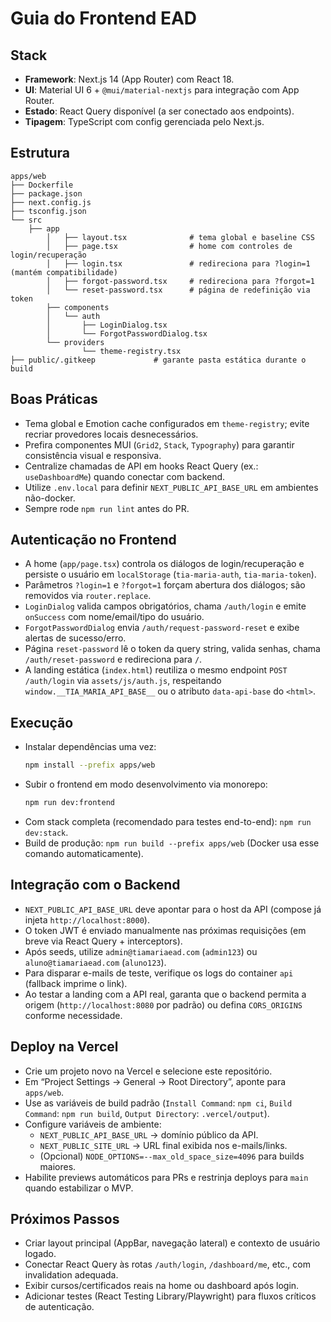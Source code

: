 # Guia do Frontend EAD

## Stack
- **Framework**: Next.js 14 (App Router) com React 18.
- **UI**: Material UI 6 + `@mui/material-nextjs` para integração com App Router.
- **Estado**: React Query disponível (a ser conectado aos endpoints).
- **Tipagem**: TypeScript com config gerenciada pelo Next.js.

## Estrutura
```
apps/web
├── Dockerfile
├── package.json
├── next.config.js
├── tsconfig.json
└── src
    ├── app
        │   ├── layout.tsx              # tema global e baseline CSS
        │   ├── page.tsx                # home com controles de login/recuperação
        │   ├── login.tsx               # redireciona para ?login=1 (mantém compatibilidade)
        │   ├── forgot-password.tsx     # redireciona para ?forgot=1
        │   └── reset-password.tsx      # página de redefinição via token
        ├── components
        │   └── auth
        │       ├── LoginDialog.tsx
        │       └── ForgotPasswordDialog.tsx
        └── providers
                └── theme-registry.tsx
├── public/.gitkeep             # garante pasta estática durante o build
```

## Boas Práticas
- Tema global e Emotion cache configurados em `theme-registry`; evite recriar provedores locais desnecessários.
- Prefira componentes MUI (`Grid2`, `Stack`, `Typography`) para garantir consistência visual e responsiva.
- Centralize chamadas de API em hooks React Query (ex.: `useDashboardMe`) quando conectar com backend.
- Utilize `.env.local` para definir `NEXT_PUBLIC_API_BASE_URL` em ambientes não-docker.
- Sempre rode `npm run lint` antes do PR.

## Autenticação no Frontend
- A home (`app/page.tsx`) controla os diálogos de login/recuperação e persiste o usuário em `localStorage` (`tia-maria-auth`, `tia-maria-token`).
- Parâmetros `?login=1` e `?forgot=1` forçam abertura dos diálogos; são removidos via `router.replace`.
- `LoginDialog` valida campos obrigatórios, chama `/auth/login` e emite `onSuccess` com nome/email/tipo do usuário.
- `ForgotPasswordDialog` envia `/auth/request-password-reset` e exibe alertas de sucesso/erro.
- Página `reset-password` lê o token da query string, valida senhas, chama `/auth/reset-password` e redireciona para `/`.
- A landing estática (`index.html`) reutiliza o mesmo endpoint `POST /auth/login` via `assets/js/auth.js`, respeitando `window.__TIA_MARIA_API_BASE__` ou o atributo `data-api-base` do `<html>`.

## Execução
- Instalar dependências uma vez:
    ```bash
    npm install --prefix apps/web
    ```
- Subir o frontend em modo desenvolvimento via monorepo:
    ```bash
    npm run dev:frontend
    ```
- Com stack completa (recomendado para testes end-to-end): `npm run dev:stack`.
- Build de produção: `npm run build --prefix apps/web` (Docker usa esse comando automaticamente).

## Integração com o Backend
- `NEXT_PUBLIC_API_BASE_URL` deve apontar para o host da API (compose já injeta `http://localhost:8000`).
- O token JWT é enviado manualmente nas próximas requisições (em breve via React Query + interceptors).
- Após seeds, utilize `admin@tiamariaead.com` (`admin123`) ou `aluno@tiamariaead.com` (`aluno123`).
- Para disparar e-mails de teste, verifique os logs do container `api` (fallback imprime o link).
- Ao testar a landing com a API real, garanta que o backend permita a origem (`http://localhost:8080` por padrão) ou defina `CORS_ORIGINS` conforme necessidade.

## Deploy na Vercel
- Crie um projeto novo na Vercel e selecione este repositório.
- Em “Project Settings → General → Root Directory”, aponte para `apps/web`.
- Use as variáveis de build padrão (`Install Command`: `npm ci`, `Build Command`: `npm run build`, `Output Directory`: `.vercel/output`).
- Configure variáveis de ambiente: 
    - `NEXT_PUBLIC_API_BASE_URL` → domínio público da API.
    - `NEXT_PUBLIC_SITE_URL` → URL final exibida nos e-mails/links.
    - (Opcional) `NODE_OPTIONS=--max_old_space_size=4096` para builds maiores.
- Habilite previews automáticos para PRs e restrinja deploys para `main` quando estabilizar o MVP.

## Próximos Passos
- Criar layout principal (AppBar, navegação lateral) e contexto de usuário logado.
- Conectar React Query às rotas `/auth/login`, `/dashboard/me`, etc., com invalidation adequada.
- Exibir cursos/certificados reais na home ou dashboard após login.
- Adicionar testes (React Testing Library/Playwright) para fluxos críticos de autenticação.
